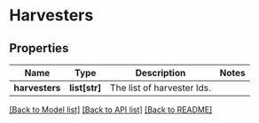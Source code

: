 # Harvesters

## Properties
Name | Type | Description | Notes
------------ | ------------- | ------------- | -------------
**harvesters** | **list[str]** | The list of harvester Ids. | 

[[Back to Model list]](../README.md#documentation-for-models) [[Back to API list]](../README.md#documentation-for-api-endpoints) [[Back to README]](../README.md)

